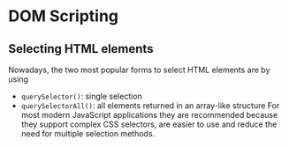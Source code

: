 # DOM Scripting

## Selecting HTML elements

Nowadays, the two most popular forms to select HTML elements are by using 
-    `querySelector()`: single selection
-    `querySelectorAll()`: all elements returned in an array-like structure
For most modern JavaScript applications they are recommended because they support complex CSS selectors, are easier to use and reduce the need for multiple selection methods.

